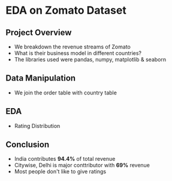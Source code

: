 # EDA on Zomato Dataset

## Project Overview
* We breakdown the revenue streams of Zomato
* What is their business model in different countries?
* The libraries used were pandas, numpy, matplotlib & seaborn

## Data Manipulation
* We join the order table with country table

## EDA
* Rating Distribution

## Conclusion
* India contributes **94.4%** of total revenue
* Citywise, Delhi is major conttributor with **69%** revenue
* Most people don't like to give ratings
